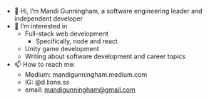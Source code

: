 - 👋  Hi, I’m Mandi Gunningham, a software engineering leader and independent developer
- 👀  I’m interested in 
  - Full-stack web development
    - Specifically, node and react
  - Unity game development
  - Writing about software development and career topics
- 📫  How to reach me: 
  - Medium: mandigunningham.medium.com
  - IG: @d.lione.ss
  - email: mandigunningham@gmail.com
